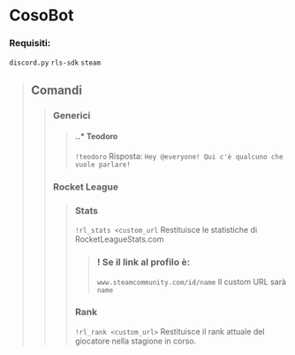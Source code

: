 # CosoBot
### Requisiti:
``
discord.py
``
``
rls-sdk
``
``
steam
``

>## **Comandi**
>>### Generici
>>>####  ..*  Teodoro
>>> ``!teodoro``
 Risposta:
 ``Hey @everyone! Qui c'è qualcuno che vuole parlare!``
 >>###  Rocket League
 >>>###  Stats
 >>>``!rl_stats <custom_url``
 Restituisce le statistiche di RocketLeagueStats.com
>>>> ### ! Se il link al profilo è:
>>>>``www.steamcommunity.com/id/name`` Il custom URL sarà ``name``
>>> ###  Rank
>>>``!rl_rank <custom_url>`` Restituisce il rank attuale del giocatore nella stagione in corso.  

